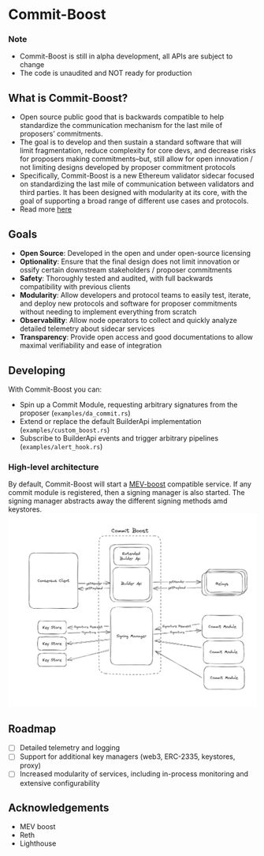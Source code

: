 # Commit-Boost
### Note
- Commit-Boost is still in alpha development, all APIs are subject to change
- The code is unaudited and NOT ready for production

## What is Commit-Boost?
- Open source public good that is backwards compatible to help standardize the communication mechanism for the last mile of proposers’ commitments. 
- The goal is to develop and then sustain a standard software that will limit fragmentation, reduce complexity for core devs, and decrease risks for proposers making commitments–but, still allow for open innovation / not limiting designs developed by proposer commitment protocols
- Specifically, Commit-Boost is a new Ethereum validator sidecar focused on standardizing the last mile of communication between validators and third parties. It has been designed with modularity at its core, with the goal of supporting a broad range of different use cases and protocols.
- Read more [here](https://ethresear.ch/t/based-proposer-commitments-ethereum-s-marketplace-for-proposer-commitments/19517)

## Goals
- **Open Source**: Developed in the open and under open-source licensing 
- **Optionality**: Ensure that the final design does not limit innovation or ossify certain downstream stakeholders / proposer commitments
- **Safety**: Thoroughly tested and audited, with full backwards compatibility with previous clients 
- **Modularity**: Allow developers and protocol teams to easily test, iterate, and deploy new protocols and software for proposer commitments without needing to implement everything from scratch 
- **Observability**: Allow node operators to collect and quickly analyze detailed telemetry about sidecar services 
- **Transparency**: Provide open access and good documentations to allow maximal verifiability and ease of integration

## Developing
With Commit-Boost you can:
- Spin up a Commit Module, requesting arbitrary signatures from the proposer (`examples/da_commit.rs`)
- Extend or replace the default BuilderApi implementation (`examples/custom_boost.rs`)
- Subscribe to BuilderApi events and trigger arbitrary pipelines (`examples/alert_hook.rs`)

### High-level architecture
By default, Commit-Boost will start a [MEV-boost](https://github.com/flashbots/mev-boost) compatible service. If any commit module is registered, then a signing manager is also started. The signing manager abstracts away the different signing methods amd keystores.
![architecture](docs/architecture.png)

## Roadmap
- [ ] Detailed telemetry and logging
- [ ] Support for additional key managers (web3, ERC-2335, keystores, proxy)
- [ ] Increased modularity of services, including in-process monitoring and extensive configurability

## Acknowledgements
- MEV boost
- Reth
- Lighthouse
